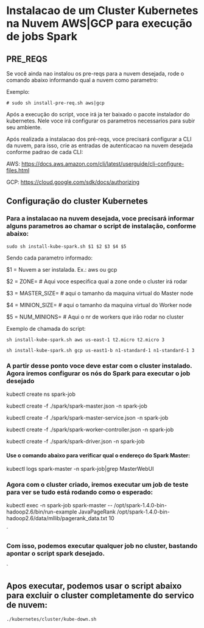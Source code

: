 # Instalacao de um Cluster Kubernetes na Nuvem AWS|GCP para execução de jobs Spark

## PRE_REQS
Se você ainda nao instalou os pre-reqs para a nuvem desejada, rode o comando abaixo informando qual a nuvem como parametro:

Exemplo:

```
# sudo sh install-pre-req.sh aws|gcp
```
Após a execução do script, voce irá ja ter baixado o pacote instalador do kubernetes. Nele voce irá configurar os parametros necessarios para subir seu ambiente.

Após realizada a instalacao dos pré-reqs, voce precisará configurar a CLI da nuvem, para isso, crie as entradas de autenticacao na nuvem desejada conforme padrao de cada CLI:

AWS: 
https://docs.aws.amazon.com/cli/latest/userguide/cli-configure-files.html

GCP: https://cloud.google.com/sdk/docs/authorizing



## Configuração do cluster Kubernetes

### Para a instalacao na nuvem desejada, voce precisará informar alguns parametros ao chamar o script de instalação, conforme abaixo:

```
sudo sh install-kube-spark.sh $1 $2 $3 $4 $5
```
Sendo cada parametro informado:

$1 = Nuvem a ser instalada. Ex.: aws ou gcp

$2 = ZONE= # Aqui voce especifica qual a zone onde o cluster irá rodar

$3 = MASTER_SIZE= # aqui o tamanho da maquina virtual do Master node

$4 = MINION_SIZE= # aqui o tamanho da maquina virtual do Worker node

$5 = NUM_MINIONS= # Aqui o nr de workers que irão rodar no cluster

Exemplo de chamada do script:
```
sh install-kube-spark.sh aws us-east-1 t2.micro t2.micro 3

sh install-kube-spark.sh gcp us-east1-b n1-standard-1 n1-standard-1 3
``` 

### A partir desse ponto voce deve estar com o cluster instalado. Agora iremos configurar os nós do Spark para executar o job desejado 

kubectl create ns spark-job

kubectl create -f ./spark/spark-master.json -n spark-job

kubectl create -f ./spark/spark-master-service.json -n spark-job

kubectl create -f ./spark/spark-worker-controller.json -n spark-job

kubectl create -f ./spark/spark-driver.json -n spark-job

#### Use o comando abaixo para verificar qual o endereço do Spark Master:

 kubectl logs spark-master -n spark-job|grep MasterWebUI


### Agora com o cluster criado, iremos executar um job de teste para ver se tudo está rodando como o esperado:

kubectl exec -n spark-job spark-master -- /opt/spark-1.4.0-bin-hadoop2.6/bin/run-example JavaPageRank /opt/spark-1.4.0-bin-hadoop2.6/data/mllib/pagerank_data.txt 10

´
### Com isso, podemos executar qualquer job no cluster, bastando apontar o script spark desejado.
`

## Apos executar, podemos usar o script abaixo para excluir o cluster completamente do servico de nuvem:

```
./kubernetes/cluster/kube-down.sh
```
